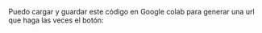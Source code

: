 Puedo cargar y guardar este código en Google colab para generar una url que haga las veces el botón: 

<script>
const initBoldCheckout = () => {
    if (document.querySelector('script[src="https://checkout.bold.co/library/boldPaymentButton.js"]')) {
        console.warn('Bold Checkout script is already loaded.');
        return;
    }

    var js;
    js = document.createElement('script');
    js.onload = () => {
        window.dispatchEvent(new Event('boldCheckoutLoaded'));
    };
    js.onerror = () => {
        window.dispatchEvent(new Event('boldCheckoutLoadFailed'));
    };
    js.src = 'https://checkout.bold.co/library/boldPaymentButton.js';
    document.head.appendChild(js);
};

initBoldCheckout();

// Event listener para cuando el script de Bold se haya cargado correctamente
window.addEventListener('boldCheckoutLoaded', () => {
    const checkout = new BoldCheckout({
        apiKey: 'l884Ny2fdD4uADNq00aWAXU2wo44kjyUPE2zlvRf838',
        merchantId: '9XW3IZZ86Z',
        integrationKey: 'l884Ny2fdD4uADNq00aWAXU2wo44kjyUPE2zlvRf838',
        currency: 'COP',
        reverseUrl: 'https://www.comerciolatam.online/junio2024#top',
        description: 'Depósito de fondos',
    });

    const customButton = document.getElementById('custom-button');
    const amountInput = document.getElementById('amount-input');

    if (customButton && amountInput) {
        customButton.addEventListener('click', () => {
            const amount = parseFloat(amountInput.value);
            if (isNaN(amount) || amount <= 0) {
                alert('Por favor ingrese un monto válido.');
                return;
            }
            checkout.open({
                amount: amount,
            });
        });
    } else {
        console.error('Custom button or amount input not found.');
    }
});

window.addEventListener('boldCheckoutLoadFailed', () => {
    console.error('Failed to load Bold Checkout script.');
});
</script>
